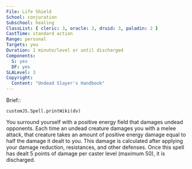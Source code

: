 ```yaml
---
File: Life Shield
School: conjuration
Subschool: healing
ClassList: { cleric: 3, oracle: 3, druid: 3, paladin: 2 }
CastTime: standard action
Range: personal
Targets: you
Duration: 1 minute/level or until discharged
Components:
  S: yes
  DF: yes
SLALevel: 3
Copyright:
  Content: "Undead Slayer's Handbook"
---
```

Brief:: 

```dataviewjs
customJS.Spell.printWiki(dv)
```

You surround yourself with a positive energy field that damages undead opponents. Each time an undead creature damages you with a melee attack, that creature takes an amount of positive energy damage equal to half the damage it dealt to you. This damage is calculated after applying your damage reduction, resistances, and other defenses. Once this spell has dealt 5 points of damage per caster level (maximum 50), it is discharged.

